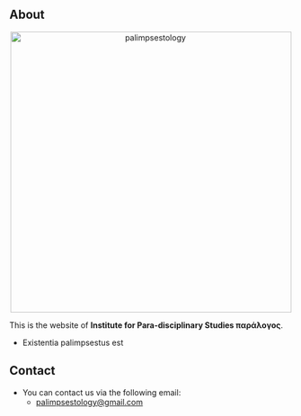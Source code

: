 ## About
<center>
  <img src="https://github.com/palimpsestology/palimpsestology.github.io/blob/main/img/logo.png" alt="palimpsestology" width=500 />
</center>

This is the website of <strong>Institute for Para-disciplinary Studies παράλογος</strong>.

* Existentia palimpsestus est

## Contact
* You can contact us via the following email:
  * palimpsestology@gmail.com
